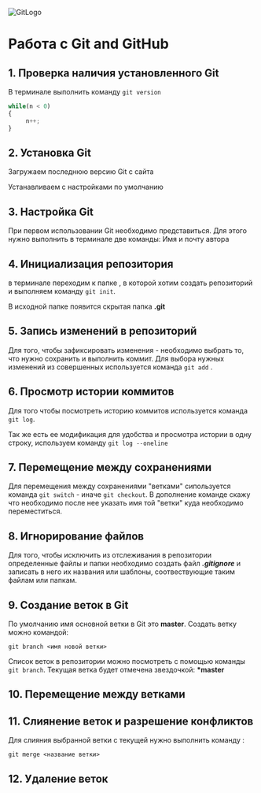![GitLogo](Git-Logo-1788C.png)
# Работа с Git and GitHub
## 1. Проверка наличия установленного Git
В терминале выполнить команду `git version`

```Python
while(n < 0)
{
     n++;
}
```
## 2. Установка Git
Загружаем последнюю версию Git с сайта

Устанавливаем с настройками по умолчанию

## 3. Настройка Git
При первом использовании Git  необходимо представиться. Для этого нужно выполнить в терминале две команды: Имя и почту автора
## 4. Инициализация репозитория 
в терминале переходим к папке , в которой хотим создать репозиторий и выполняем команду `git init`.

В исходной папке появится скрытая папка **.git**

## 5. Запись изменений в репозиторий
Для того, чтобы зафиксировать изменения - необходимо выбрать то, что нужно сохранить и выполнить коммит. Для выбора нужных изменений из совершенных используется команда `git add` .
## 6. Просмотр истории коммитов
Для того чтобы посмотреть историю коммитов используется команда `git log`.

Так же есть ее модификация для удобства и просмотра истории в одну строку, используем команду `git log --oneline`
## 7. Перемещение между сохранениями
Для перемещения между сохранениями "ветками" сипользуется команда `git switch` - иначе `git checkout`.
В дополнение команде скажу что необходимо после нее указать имя той "ветки" куда необходимо переместиться.

## 8. Игнорирование файлов 
Для того, чтобы исключить из отслеживания  в репозитории определенные файлы и папки необходимо создать файл ***.gitignore*** и записать в него их названия или шаблоны, соотвествующие таким файлам или папкам.

## 9. Создание веток в Git
По умолчанию имя основной ветки в Git это **master**.
Создать ветку можно командой:
```
git branch <имя новой ветки>
```
Список веток в репозитории можно посмотреть с помощью команды `git branch`.
Текущая ветка будет отмечена звездочкой: __*master__
## 10. Перемещение между ветками
## 11. Слиянение веток и разрешение конфликтов
Для слияния выбранной ветки с текущей нужно выполнить команду :
```
git merge <название ветки>
```
## 12. Удаление веток 